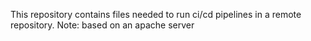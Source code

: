 This repository contains files needed to run ci/cd pipelines in a remote repository. 
Note: based on an apache server
